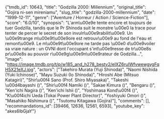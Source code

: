 {"tmdb_id": 10643, "title": "Godzilla 2000: Millennium", "original_title": "Gojira ni-sen mireniamu", "slug_title": "godzilla-2000-millennium", "date": "1999-12-11", "genre": ["Aventure / Horreur / Action / Science-Fiction"], "score": "6.0/10", "synopsis": "L'arm\u00e9e tente encore et toujours de tuer Godzilla, tandis que le Pr Shinoda suit le monstre \u00e0 la trace pour tenter de percer le secret de son invuln\u00e9rabilit\u00e9. Un \u00e9trange m\u00e9t\u00e9ore est retrouv\u00e9 au fond de l'eau et remont\u00e9. Le m\u00e9t\u00e9ore ne tarde pas \u00e0 d\u00e9voiler sa vraie nature : un OVNI dont l'occupant s'int\u00e9resse de tr\u00e8s pr\u00e8s au pouvoir r\u00e9g\u00e9n\u00e9rateur de Godzilla...", "image": "https://image.tmdb.org/t/p/w185_and_h278_bestv2/eIXZ6ruIWfvwewgvgFqH5X21eXJ.jpg", "actors": ["Takehiro Murata (Yuji Shinoda)", "Naomi Nishida (Yuki Ichinose)", "Mayu Suzuki (Io Shinoda)", "Hiroshi Abe (Mitsuo Katagiri)", "Shir\u00f4 Sano (Prof. Shiro Miyasaka)", "Takeshi \u00d4bayashi ()", "Shir\u00f4 Namiki ()", "Sakae Kimura ()", "Bengaru ()", "Ken'ichi Nagira ()", "Ken'ichi Ishii ()", "Yoshimasa Kond\u00f4 ()", "K\u00f4ichi Ueda (Tokai Power Plant Director)", "Yoshiyuki Omori ()", "Masahiko Nishimura ()", "Tsutomu Kitagawa (Gojira)"], "comments": [], "recommandations_id": [39466, 12636, 12561, 6593], "youtube_key": "akes6lbGjaY"}